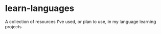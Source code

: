 # learn-languages
A collection of resources I've used, or plan to use, in my language learning projects
